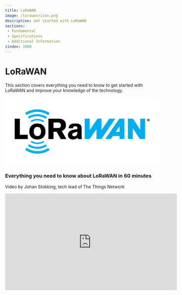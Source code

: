 ```yaml
---
title: LoRaWAN 
image: /lorawan/icon.png
description: Get started with LoRaWAN
sections:
 - Fundamental
 - Specifications
 - Additional Information
zindex: 1000
---
```


# LoRaWAN

This section covers everything you need to know to get started with LoRaWAN and improve your knowledge of the technology.

   ![LoRaWAN icon](icon.png)

### Everything you need to know about LoRaWAN in 60 minutes

Video by Johan Stokking, tech lead of The Things Network
<iframe width="560" height="315" src="https://www.youtube.com/embed/ZsVhYiX4_6o" frameborder="0" allow="accelerometer; autoplay; clipboard-write; encrypted-media; gyroscope; picture-in-picture" allowfullscreen></iframe>
